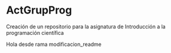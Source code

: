 # ActGrupProg
Creación de un repositorio para la asignatura de Introducción a la programación científica

Hola desde rama modificacion_readme